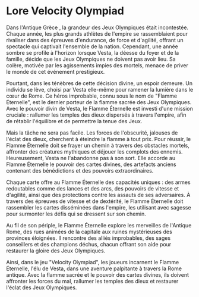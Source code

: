 # Lore Velocity Olympiad

Dans l'Antique Grèce , la grandeur des Jeux Olympiques était incontestée. Chaque année, les plus grands athlètes de
l'empire se rassemblaient pour rivaliser dans des épreuves d'endurance, de force et d'agilité, offrant un spectacle qui
captivait l'ensemble de la nation. Cependant, une année sombre se profile à l'horizon lorsque Vesta, la déesse du foyer
et de la famille, décide que les Jeux Olympiques ne doivent pas avoir lieu. Sa colère, motivée par les agissements
impies des mortels, menace de priver le monde de cet événement prestigieux.

Pourtant, dans les ténèbres de cette décision divine, un espoir demeure. Un individu se lève, choisi par Vesta elle-même
pour ramener la lumière dans le cœur de Rome. Ce héros improbable, connu sous le nom de "Flamme Éternelle", est le
dernier porteur de la flamme sacrée des Jeux Olympiques. Avec le pouvoir divin de Vesta, le Flamme Éternelle est investi
d'une mission cruciale : rallumer les temples des dieux dispersés à travers l'empire, afin de rétablir l'équilibre et de
permettre la tenue des Jeux.

Mais la tâche ne sera pas facile. Les forces de l'obscurité, jalouses de l'éclat des dieux, cherchent à éteindre la
flamme à tout prix. Pour réussir, le Flamme Éternelle doit se frayer un chemin à travers des obstacles mortels,
affronter des créatures mythiques et déjouer les complots des ennemis. Heureusement, Vesta ne l'abandonne pas à son
sort. Elle accorde au Flamme Éternelle le pouvoir des cartes divines, des artefacts anciens contenant des bénédictions
et des pouvoirs extraordinaires.

Chaque carte offre au Flamme Éternelle des capacités uniques : des armes redoutables comme des lances et des arcs, des
pouvoirs de vitesse et d'agilité, ainsi que des protections contre les assauts de ses adversaires. À travers des
épreuves de vitesse et de dextérité, le Flamme Éternelle doit rassembler les cartes disséminées dans l'empire, les
utilisant avec sagesse pour surmonter les défis qui se dressent sur son chemin.

Au fil de son périple, le Flamme Éternelle explore les merveilles de l'Antique Rome, des rues animées de la capitale aux
ruines mystérieuses des provinces éloignées. Il rencontre des alliés improbables, des sages conseillers et des champions
déchus, chacun offrant son aide pour restaurer la gloire des Jeux Olympiques.

Ainsi, dans le jeu "Velocity Olympiad", les joueurs incarnent le Flamme Éternelle, l'élu de Vesta, dans une aventure
palpitante à travers la Rome antique. Avec la flamme sacrée et le pouvoir des cartes divines, ils doivent affronter les
forces du mal, rallumer les temples des dieux et restaurer l'éclat des Jeux Olympiques.
